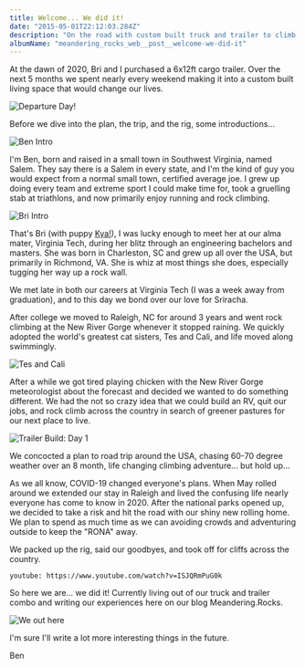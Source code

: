 ```yaml
---
title: Welcome... We did it!
date: "2015-05-01T22:12:03.284Z"
description: "On the road with custom built truck and trailer to climb around the USA."
albumName: "meandering_rocks_web__post__welcome-we-did-it"
---
```


At the dawn of 2020, Bri and I purchased a 6x12ft cargo trailer.
Over the next 5 months we spent nearly every weekend making it into a custom built living space
that would change our lives.

![Departure Day!](./departure-day.jpg)

Before we dive into the plan, the trip, and the rig, some introductions...

![Ben Intro](./ben-intro.jpg)

I'm Ben, born and raised in a small town in Southwest Virginia, named Salem.
They say there is a Salem in every state, and I'm the kind of guy you would expect from a
normal small town, certified average joe.
I grew up doing every team and extreme sport I could make time for, took a gruelling stab at
triathlons, and now primarily enjoy running and rock climbing.

![Bri Intro](./bri-intro.jpg)

That's Bri (with puppy [Kya!](https://www.instagram.com/goldenkya/)), I was lucky enough to meet her at our alma mater, Virginia Tech, during her blitz through an
engineering bachelors and masters. She was born in Charleston, SC and grew up all over the USA, but
primarily in Richmond, VA. She is whiz at most things she does, especially tugging her way up
a rock wall.

We met late in both our careers at Virginia Tech (I was a week away from graduation),
and to this day we bond over our love for Sriracha.

After college we moved to Raleigh, NC for around 3 years and went rock climbing at the
New River Gorge whenever it stopped raining. We quickly adopted the world's greatest cat
sisters, Tes and Cali, and life moved along swimmingly.

![Tes and Cali](./tes-cali-intro.jpg)

After a while we got tired playing chicken with the New River Gorge meteorologist
about the forecast and decided we wanted to do something different. We had the not
so crazy idea that we could build an RV, quit our jobs, and rock climb across the country
in search of greener pastures for our next place to live.

![Trailer Build: Day 1](./new-trailer.jpg)

We concocted a plan to road trip around the USA, chasing 60-70 degree weather over an
8 month, life changing climbing adventure... but hold up...

As we all know, COVID-19 changed everyone's plans. When May rolled around we extended our stay in
Raleigh and lived the confusing life nearly everyone has come to know in 2020. After the national
parks opened up, we decided to take a risk and hit the road with our shiny new rolling home. We plan
to spend as much time as we can avoiding crowds and adventuring outside to keep the "RONA" away.

We packed up the rig, said our goodbyes, and took off for cliffs across the country.

`youtube: https://www.youtube.com/watch?v=ISJQRmPuG0k`

So here we are... we did it! Currently living out of our truck and trailer combo and
writing our experiences here on our blog Meandering.Rocks.

![We out here](./out-there.jpg)

I'm sure I'll write a lot more interesting things in the future.

Ben
